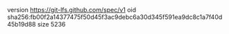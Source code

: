 version https://git-lfs.github.com/spec/v1
oid sha256:fb00f2a14377475f50d45f3ac9debc6a30d345f591ea9dc8c1a7f40d45b19d88
size 5236
